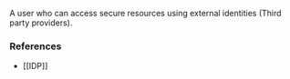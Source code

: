 A user who can access secure resources using external identities (Third party providers).


### References
- [[IDP]]
